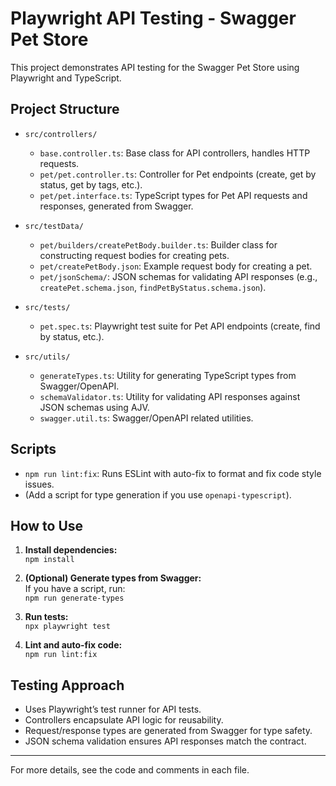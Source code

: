 # Playwright API Testing - Swagger Pet Store

This project demonstrates API testing for the Swagger Pet Store using Playwright and TypeScript.

## Project Structure

- `src/controllers/`
  - `base.controller.ts`: Base class for API controllers, handles HTTP requests.
  - `pet/pet.controller.ts`: Controller for Pet endpoints (create, get by status, get by tags, etc.).
  - `pet/pet.interface.ts`: TypeScript types for Pet API requests and responses, generated from Swagger.

- `src/testData/`
  - `pet/builders/createPetBody.builder.ts`: Builder class for constructing request bodies for creating pets.
  - `pet/createPetBody.json`: Example request body for creating a pet.
  - `pet/jsonSchema/`: JSON schemas for validating API responses (e.g., `createPet.schema.json`, `findPetByStatus.schema.json`).

- `src/tests/`
  - `pet.spec.ts`: Playwright test suite for Pet API endpoints (create, find by status, etc.).

- `src/utils/`
  - `generateTypes.ts`: Utility for generating TypeScript types from Swagger/OpenAPI.
  - `schemaValidator.ts`: Utility for validating API responses against JSON schemas using AJV.
  - `swagger.util.ts`: Swagger/OpenAPI related utilities.

## Scripts

- `npm run lint:fix`: Runs ESLint with auto-fix to format and fix code style issues.
- (Add a script for type generation if you use `openapi-typescript`).

## How to Use

1. **Install dependencies:**  
   `npm install`

2. **(Optional) Generate types from Swagger:**  
   If you have a script, run:  
   `npm run generate-types`

3. **Run tests:**  
   `npx playwright test`

4. **Lint and auto-fix code:**  
   `npm run lint:fix`

## Testing Approach

- Uses Playwright’s test runner for API tests.
- Controllers encapsulate API logic for reusability.
- Request/response types are generated from Swagger for type safety.
- JSON schema validation ensures API responses match the contract.

---
For more details, see the code and comments in each file.
